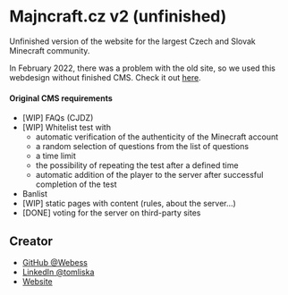 # Majncraft.cz v2 (unfinished)

Unfinished version of the website for the largest Czech and Slovak Minecraft community.

In February 2022, there was a problem with the old site, so we used this webdesign without finished CMS. Check it out [here](https://majncraft.cz/).

#### Original CMS requirements
* [WIP] FAQs (CJDZ)
* [WIP] Whitelist test with
  * automatic verification of the authenticity of the Minecraft account
  * a random selection of questions from the list of questions
  * a time limit
  * the possibility of repeating the test after a defined time
  * automatic addition of the player to the server after successful completion of the test
* Banlist
* [WIP] static pages with content (rules, about the server...)
* [DONE] voting for the server on third-party sites

## Creator
* [GitHub @Webess](https://github.com/webess)
* [LinkedIn @tomliska](https://www.linkedin.com/in/tomliska/)
* [Website](https://liska.dev)
